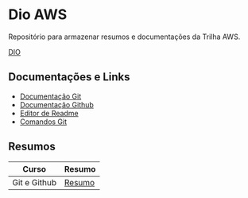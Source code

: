 # **Dio AWS**

Repositório para armazenar resumos e documentações da Trilha AWS.

[DIO](https//www.dio.me/)

## **Documentações e Links**
- [Documentação Git](https://git-scm.com/doc)
- [Documentação Github](https://docs.github.com/)
- [Editor de Readme](https://readme.so/)
- [Comandos Git](https://gitfluence.com/)

## **Resumos**

| **Curso** | **Resumo** |
|-------|--------|
| Git e Github |[Resumo](https://docs.google.com/document/d/1kkYsENiu9ty7-IuvEM9i_vFNVVKNGKfJucXMQm8qf2Y/edit)|